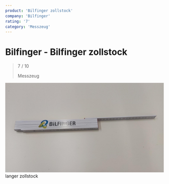 ```yaml
---
product: 'Bilfinger zollstock'
company: 'Bilfinger'
rating: '7'
category: 'Messzeug'
---
```


# Bilfinger - Bilfinger zollstock
>
> 7 / 10
>
> Messzeug

![Bilfinger zollstock](./assets/bilfinger-bilfinger-zollstock-7cda6d58-3477-4551-8c42-2c1f7be16a2f.jpg)
langer zollstock
